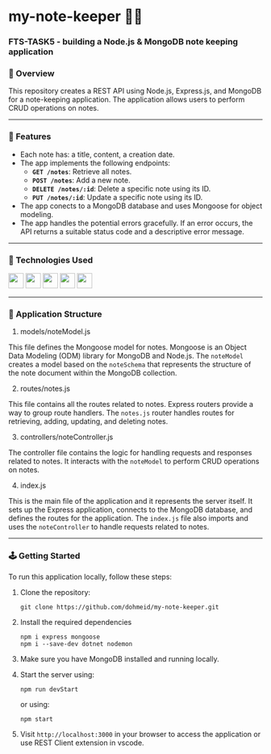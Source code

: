 # my-note-keeper :notebook::notebook:	

### FTS-TASK5 - building a Node.js &amp; MongoDB note keeping application

### :stars: Overview
This repository creates a REST API using Node.js, Express.js, and MongoDB for a note-keeping application. The application allows users to perform CRUD operations on notes.

-----
### :dart: Features
- Each note has: a title, content, a creation date.
- The app implements the following endpoints:
    - **`GET /notes`**: Retrieve all notes.
    - **`POST /notes`**: Add a new note.
    - **`DELETE /notes/:id`**: Delete a specific note using its ID.
    - **`PUT /notes/:id`**: Update a specific note using its ID.
- The app conects to a MongoDB database and uses Mongoose for object modeling.
- The app handles the potential errors gracefully. If an error occurs, the API returns a suitable status code and a descriptive error message.
-----

### :space_invader: Technologies Used
<div align="left">
    <img src="https://img.shields.io/badge/JavaScript-323330?style=for-the-badge&logo=javascript&logoColor=F7DF1E" height="30" />
    <img src="https://img.shields.io/badge/MongoDB-4EA94B?style=for-the-badge&logo=mongodb&logoColor=white" height="30" />
    <img src="https://img.shields.io/badge/Node%20js-339933?style=for-the-badge&logo=nodedotjs&logoColor=white" height="30" />
    <img src="https://img.shields.io/badge/Express%20js-000000?style=for-the-badge&logo=express&logoColor=white" height="30" />
    <img src="https://img.shields.io/badge/VSCode-0078D4?style=for-the-badge&logo=visual%20studio%20code&logoColor=white" height="30" />
</div>

-----

### :file_folder: Application Structure
1. models/noteModel.js
   
This file defines the Mongoose model for notes. Mongoose is an Object Data Modeling (ODM) library for MongoDB and Node.js. The `noteModel` creates a model based on the `noteSchema` that represents the structure of the note document within the MongoDB collection.

2. routes/notes.js
   
This file contains all the routes related to notes. Express routers provide a way to group route handlers. The `notes.js` router handles routes for retrieving, adding, updating, and deleting notes.

3. controllers/noteController.js

The controller file contains the logic for handling requests and responses related to notes. It interacts with the `noteModel` to perform CRUD operations on notes.

4. index.js

This is the main file of the application and it represents the server itself. It sets up the Express application, connects to the MongoDB database, and defines the routes for the application. The `index.js` file also imports and uses the `noteController` to handle requests related to notes.
   
-----


### :joystick: Getting Started 
To run this application locally, follow these steps:
1. Clone the repository:
   ```
   git clone https://github.com/dohmeid/my-note-keeper.git
   ```

2. Install the required dependencies
   ```
   npm i express mongoose
   npm i --save-dev dotnet nodemon
   ```

3. Make sure you have MongoDB installed and running locally.


4. Start the server using:
   ```
   npm run devStart
   ```
   or using:
   ```
   npm start
   ```

5. Visit `http://localhost:3000` in your browser to access the application or use REST Client extension in vscode.

